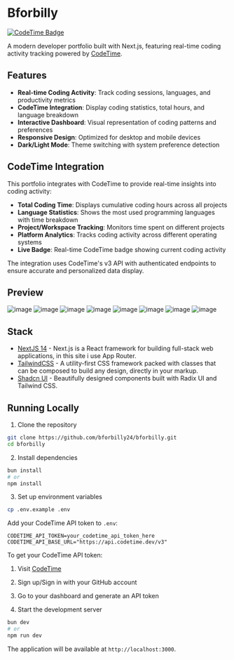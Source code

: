 # Bforbilly

[![CodeTime Badge](https://img.shields.io/endpoint?style=social&color=222&url=https%3A%2F%2Fapi.codetime.dev%2Fv3%2Fusers%2Fshield%3Fuid%3D33249)](https://codetime.dev)

A modern developer portfolio built with Next.js, featuring real-time coding activity tracking powered by [CodeTime](https://codetime.dev).

## Features

- **Real-time Coding Activity**: Track coding sessions, languages, and productivity metrics
- **CodeTime Integration**: Display coding statistics, total hours, and language breakdown
- **Interactive Dashboard**: Visual representation of coding patterns and preferences
- **Responsive Design**: Optimized for desktop and mobile devices
- **Dark/Light Mode**: Theme switching with system preference detection

## CodeTime Integration

This portfolio integrates with CodeTime to provide real-time insights into coding activity:

- **Total Coding Time**: Displays cumulative coding hours across all projects
- **Language Statistics**: Shows the most used programming languages with time breakdown
- **Project/Workspace Tracking**: Monitors time spent on different projects
- **Platform Analytics**: Tracks coding activity across different operating systems
- **Live Badge**: Real-time CodeTime badge showing current coding activity

The integration uses CodeTime's v3 API with authenticated endpoints to ensure accurate and personalized data display.

## Preview
![image](https://github.com/bforbilly24/bforbilly/assets/93701344/9801da25-c0bc-4f21-9c92-1525e6879be2)
![image](https://github.com/bforbilly24/bforbilly/assets/93701344/38866465-42b1-45f1-b800-29a51990fc4f)
![image](https://github.com/bforbilly24/bforbilly/assets/93701344/cc2bf914-a189-4354-b9ca-f16b79839ffc)
![image](https://github.com/bforbilly24/bforbilly/assets/93701344/dfdb8872-d779-4275-911b-3d271ddb2d16)
![image](https://github.com/bforbilly24/bforbilly/assets/93701344/937f5f3f-7c90-41ec-9cce-faa3d6a85be3)
![image](https://github.com/bforbilly24/bforbilly/assets/93701344/ada33876-aeb1-43f1-aed5-6b40e2fee538)
![image](https://github.com/bforbilly24/bforbilly/assets/93701344/d50c2ed8-c00d-4dbe-acd5-0c94e913a275)
![image](https://github.com/bforbilly24/bforbilly/assets/93701344/9e14d5b8-3f35-4e04-9a5c-0e240c4609ae)

## Stack
- [NextJS 14](https://nextjs.org) - Next.js is a React framework for building full-stack web applications, in this site i use App Router.
- [TailwindCSS](https://tailwindcss.com) - A utility-first CSS framework packed with classes that can be composed to build any design, directly in your markup.
- [Shadcn UI](https://ui.shadcn.com/) - Beautifully designed components built with Radix UI and Tailwind CSS.

## Running Locally

1. Clone the repository
```bash
git clone https://github.com/bforbilly24/bforbilly.git
cd bforbilly
```

2. Install dependencies
```bash
bun install
# or
npm install
```

3. Set up environment variables
```bash
cp .env.example .env
```

Add your CodeTime API token to `.env`:
```env
CODETIME_API_TOKEN=your_codetime_api_token_here
CODETIME_API_BASE_URL="https://api.codetime.dev/v3"
```

To get your CodeTime API token:
1. Visit [CodeTime](https://codetime.dev)
2. Sign up/Sign in with your GitHub account
3. Go to your dashboard and generate an API token

4. Start the development server
```bash
bun dev
# or
npm run dev
```

The application will be available at `http://localhost:3000`.

